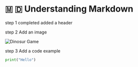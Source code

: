 # 🇲 🇩 Understanding Markdown
step 1 completed added a header

step 2
Add an image

![Dinosur Game](https://user-images.githubusercontent.com/74038190/212284136-03988914-d899-44b4-b1d9-4eeccf656e44.gif)

step 3
Add a code example

```python
print("Hello")
```

